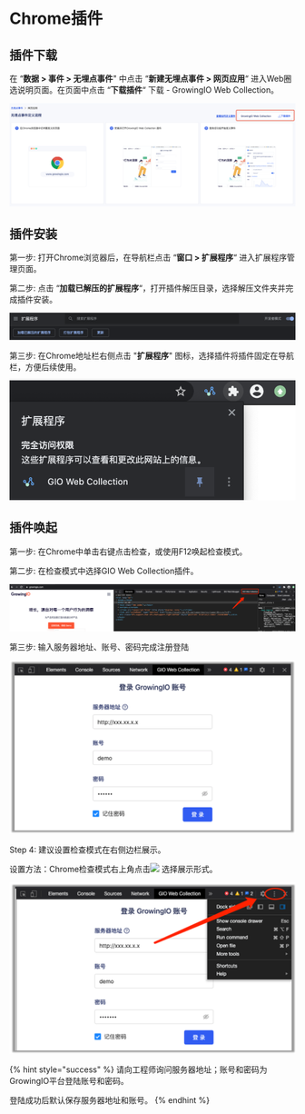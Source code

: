 # Chrome插件

## 插件下载

在 “**数据 &gt; 事件 &gt; 无埋点事件**" 中点击 “**新建无埋点事件 &gt; 网页应用**“ 进入Web圈选说明页面。在页面中点击 “**下载插件**“ 下载 - GrowingIO Web Collection。

![](../../../../../.gitbook/assets/image%20%28425%29.png)

## 插件安装

第一步: 打开Chrome浏览器后，在导航栏点击 “**窗口 &gt; 扩展程序**“ 进入扩展程序管理页面。

第二步: 点击 “**加载已解压的扩展程序**“，打开插件解压目录，选择解压文件夹并完成插件安装。

![](../../../../../.gitbook/assets/image%20%28432%29.png)

第三步: 在Chrome地址栏右侧点击 "**扩展程序**" 图标，选择插件将插件固定在导航栏，方便后续使用。

![](../../../../../.gitbook/assets/image%20%28421%29.png)

## 插件唤起

第一步: 在Chrome中单击右键点击检查，或使用F12唤起检查模式。

第二步: 在检查模式中选择GIO Web Collection插件。

![](../../../../../.gitbook/assets/image%20%28426%29.png)

第三步: 输入服务器地址、账号、密码完成注册登陆

![](../../../../../.gitbook/assets/image%20%28423%29.png)

Step 4: 建议设置检查模式在右侧边栏展示。

设置方法：Chrome检查模式右上角点击![](https://docs.growingio.com/.gitbook/assets/-Lo08UtW7H58ehFKeZ4g-LsycTyZaItbL8_Wigcx-LsyfkaafJ-8X2utJ9BbE782B9E782B9E782B9.png) 选择展示形式。

![](../../../../../.gitbook/assets/image%20%28431%29.png)

{% hint style="success" %}
请向工程师询问服务器地址；账号和密码为GrowingIO平台登陆账号和密码。

登陆成功后默认保存服务器地址和账号。
{% endhint %}

